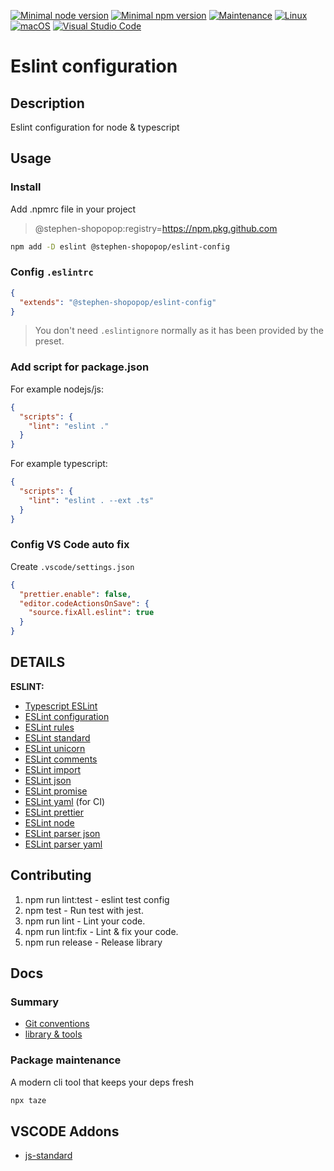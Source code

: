 [![Minimal node version](https://img.shields.io/static/v1?label=node&message=%3E=14.16&logo=node.js&color)](https://nodejs.org/about/releases/)
[![Minimal npm version](https://img.shields.io/static/v1?label=npm&message=%3E=6.14.12&logo=npm&color)](https://github.com/npm/cli/releases)
[![Maintenance](https://img.shields.io/badge/Maintained%3F-yes-green.svg)](https://GitHub.com/Naereen/StrapDown.js/graphs/commit-activity)
[![Linux](https://svgshare.com/i/Zhy.svg)](https://svgshare.com/i/Zhy.svg)
[![macOS](https://svgshare.com/i/ZjP.svg)](https://svgshare.com/i/ZjP.svg)
[![Visual Studio Code](https://img.shields.io/badge/--007ACC?logo=visual%20studio%20code&logoColor=ffffff)](https://code.visualstudio.com/)

# Eslint configuration

## Description

Eslint configuration for node & typescript

## Usage

### Install

Add .npmrc file in your project

> @stephen-shopopop:registry=https://npm.pkg.github.com

```bash
npm add -D eslint @stephen-shopopop/eslint-config
```

### Config `.eslintrc`

```json
{
  "extends": "@stephen-shopopop/eslint-config"
}
```

> You don't need `.eslintignore` normally as it has been provided by the preset.

### Add script for package.json

For example nodejs/js:

```json
{
  "scripts": {
    "lint": "eslint ."
  }
}
```

For example typescript:

```json
{
  "scripts": {
    "lint": "eslint . --ext .ts"
  }
}
```

### Config VS Code auto fix

Create `.vscode/settings.json`

```json
{
  "prettier.enable": false,
  "editor.codeActionsOnSave": {
    "source.fixAll.eslint": true
  }
}
```

## DETAILS

**ESLINT:**

- [Typescript ESLint](https://typescript-eslint.io)
- [ESLint configuration](https://eslint.org/docs/user-guide/configuring/)
- [ESLint rules](https://eslint.org/docs/rules/)
- [ESLint standard](https://www.npmjs.com/package/eslint-config-standard)
- [ESLint unicorn](https://github.com/sindresorhus/eslint-plugin-unicorn)
- [ESLint comments](https://mysticatea.github.io/eslint-plugin-eslint-comments/)
- [ESLint import](https://github.com/import-js/eslint-plugin-import)
- [ESLint json](https://www.npmjs.com/package/eslint-plugin-jsonc)
- [ESLint promise](https://www.npmjs.com/package/eslint-plugin-promise)
- [ESLint yaml](https://www.npmjs.com/package/eslint-plugin-yml) (for CI)
- [ESLint prettier](https://github.com/prettier/eslint-config-prettier)
- [ESLint node](https://www.npmjs.com/package/eslint-plugin-n)
- [ESLint parser json](https://www.npmjs.com/package/jsonc-eslint-parser)
- [ESLint parser yaml](https://www.npmjs.com/package/yaml-eslint-parser)


## Contributing

1. npm run lint:test - eslint test config
2. npm test - Run test with jest.
3. npm run lint - Lint your code.
4. npm run lint:fix - Lint & fix your code.
5. npm run release - Release library

## Docs

### Summary

- [Git conventions](conventions.md)
- [library & tools](tools.md)

### Package maintenance

A modern cli tool that keeps your deps fresh

```bash
npx taze
```


## VSCODE Addons

- [js-standard](https://marketplace.visualstudio.com/items?itemName=standard.vscode-standard)
